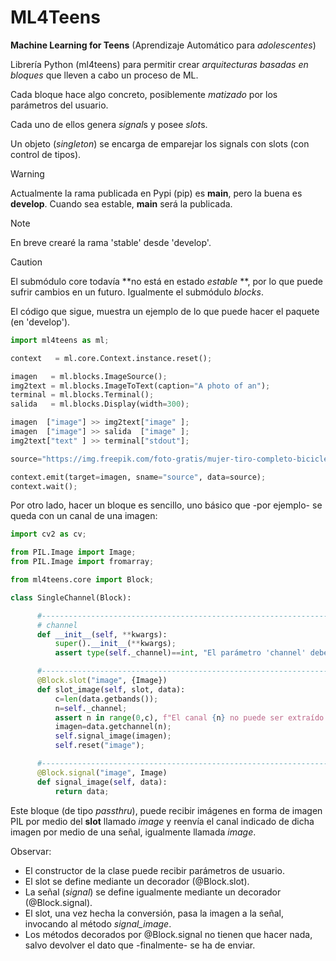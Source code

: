 # ML4Teens

**Machine Learning for Teens** (Aprendizaje Automático para *adolescentes*)

Librería Python (ml4teens) para permitir crear *arquitecturas basadas en bloques* que lleven a cabo un proceso de ML.

Cada bloque hace algo concreto, posiblemente *matizado* por los parámetros del usuario.

Cada uno de ellos genera *signal*s y posee *slot*s.

Un objeto (*singleton*) se encarga de emparejar los signals con slots (con control de tipos).

>[!WARNING]
>Actualmente la rama publicada en Pypi (pip) es **main**, pero la buena es **develop**.
>Cuando sea estable, **main** será la publicada.

>[!NOTE]
>En breve crearé la rama 'stable' desde 'develop'.

>[!CAUTION]
>El submódulo core todavía **no está en estado *estable* **, por lo que puede sufrir cambios en un futuro. Igualmente el submódulo *blocks*.

El código que sigue, muestra un ejemplo de lo que puede hacer el paquete (en 'develop').

```python
import ml4teens as ml;

context   = ml.core.Context.instance.reset();

imagen   = ml.blocks.ImageSource();
img2text = ml.blocks.ImageToText(caption="A photo of an");
terminal = ml.blocks.Terminal();
salida   = ml.blocks.Display(width=300);

imagen  ["image"] >> img2text["image" ];
imagen  ["image"] >> salida  ["image" ];
img2text["text" ] >> terminal["stdout"];

source="https://img.freepik.com/foto-gratis/mujer-tiro-completo-bicicleta-al-aire-libre_23-2149413735.jpg?w=1380&t=st=1704297833~exp=1704298433~hmac=433c68f72fc841cbb094d598521f8b72dad100a383f59b39de5f490cce7c7b99";

context.emit(target=imagen, sname="source", data=source);
context.wait();
```

Por otro lado, hacer un bloque es sencillo, uno básico que -por ejemplo- se queda con un canal de una imagen:

```python
import cv2 as cv;

from PIL.Image import Image;
from PIL.Image import fromarray;

from ml4teens.core import Block;

class SingleChannel(Block):

      #-------------------------------------------------------------------------
      # channel
      def __init__(self, **kwargs):
          super().__init__(**kwargs);
          assert type(self._channel)==int, "El parámetro 'channel' debe ser el número del canal (0, ...)";

      #-------------------------------------------------------------------------
      @Block.slot("image", {Image})
      def slot_image(self, slot, data):
          c=len(data.getbands());
          n=self._channel;
          assert n in range(0,c), f"El canal {n} no puede ser extraído de una imagen de {c} canales (recuerda: empieza a contar en 0)";
          imagen=data.getchannel(n);
          self.signal_image(imagen);
          self.reset("image");

      #-------------------------------------------------------------------------
      @Block.signal("image", Image)
      def signal_image(self, data):
          return data;
```

Este bloque (de tipo *passthru*), puede recibir imágenes en forma de imagen
PIL por medio del **slot** llamado *image* y reenvía el canal indicado de
dicha imagen por medio de una señal, igualmente llamada *image*.

Observar:
* El constructor de la clase puede recibir parámetros de usuario.
* El slot se define mediante un decorador (@Block.slot).
* La señal (*signal*) se define igualmente mediante un decorador (@Block.signal).
* El slot, una vez hecha la conversión, pasa la imagen a la señal, invocando al método *signal_image*.
* Los métodos decorados por @Block.signal no tienen que hacer nada, salvo devolver el dato que -finalmente- se ha de enviar.


